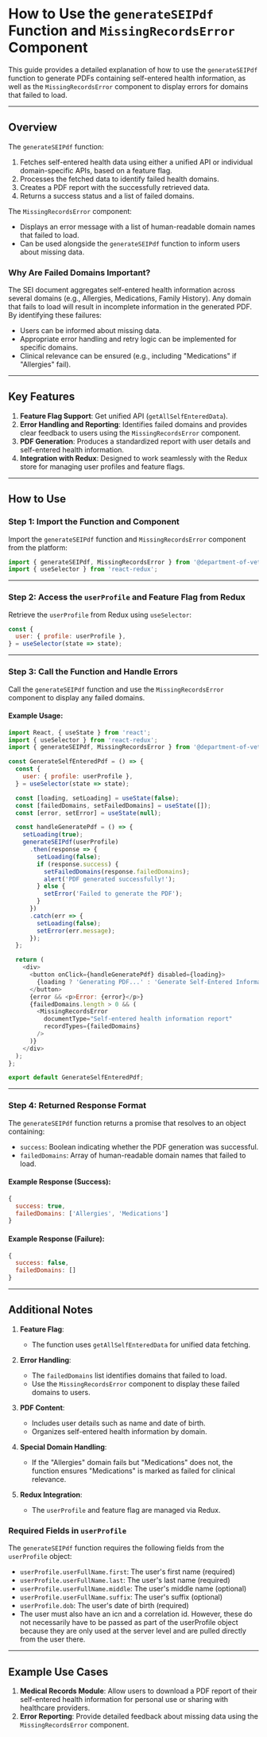 # How to Use the `generateSEIPdf` Function and `MissingRecordsError` Component

This guide provides a detailed explanation of how to use the `generateSEIPdf` function to generate PDFs containing self-entered health information, as well as the `MissingRecordsError` component to display errors for domains that failed to load.

---

## Overview

The `generateSEIPdf` function:
1. Fetches self-entered health data using either a unified API or individual domain-specific APIs, based on a feature flag.
2. Processes the fetched data to identify failed health domains.
3. Creates a PDF report with the successfully retrieved data.
4. Returns a success status and a list of failed domains.

The `MissingRecordsError` component:
- Displays an error message with a list of human-readable domain names that failed to load.
- Can be used alongside the `generateSEIPdf` function to inform users about missing data.

### Why Are Failed Domains Important?

The SEI document aggregates self-entered health information across several domains (e.g., Allergies, Medications, Family History). Any domain that fails to load will result in incomplete information in the generated PDF. By identifying these failures:
- Users can be informed about missing data.
- Appropriate error handling and retry logic can be implemented for specific domains.
- Clinical relevance can be ensured (e.g., including "Medications" if "Allergies" fail).

---

## Key Features

1. **Feature Flag Support**: Get unified API (`getAllSelfEnteredData`).
2. **Error Handling and Reporting**: Identifies failed domains and provides clear feedback to users using the `MissingRecordsError` component.
3. **PDF Generation**: Produces a standardized report with user details and self-entered health information.
4. **Integration with Redux**: Designed to work seamlessly with the Redux store for managing user profiles and feature flags.

---

## How to Use

### Step 1: Import the Function and Component

Import the `generateSEIPdf` function and `MissingRecordsError` component from the platform:

```javascript
import { generateSEIPdf, MissingRecordsError } from '@department-of-veterans-affairs/mhv/exports';
import { useSelector } from 'react-redux';
```

---

### Step 2: Access the `userProfile` and Feature Flag from Redux

Retrieve the `userProfile` from Redux using `useSelector`:

```javascript
const {
  user: { profile: userProfile },
} = useSelector(state => state);
```

---

### Step 3: Call the Function and Handle Errors

Call the `generateSEIPdf` function and use the `MissingRecordsError` component to display any failed domains.

#### Example Usage:

```javascript
import React, { useState } from 'react';
import { useSelector } from 'react-redux';
import { generateSEIPdf, MissingRecordsError } from '@department-of-veterans-affairs/mhv/exports';

const GenerateSelfEnteredPdf = () => {
  const {
    user: { profile: userProfile },
  } = useSelector(state => state);

  const [loading, setLoading] = useState(false);
  const [failedDomains, setFailedDomains] = useState([]);
  const [error, setError] = useState(null);

  const handleGeneratePdf = () => {
    setLoading(true);
    generateSEIPdf(userProfile)
      .then(response => {
        setLoading(false);
        if (response.success) {
          setFailedDomains(response.failedDomains);
          alert('PDF generated successfully!');
        } else {
          setError('Failed to generate the PDF');
        }
      })
      .catch(err => {
        setLoading(false);
        setError(err.message);
      });
  };

  return (
    <div>
      <button onClick={handleGeneratePdf} disabled={loading}>
        {loading ? 'Generating PDF...' : 'Generate Self-Entered Information PDF'}
      </button>
      {error && <p>Error: {error}</p>}
      {failedDomains.length > 0 && (
        <MissingRecordsError
          documentType="Self-entered health information report"
          recordTypes={failedDomains}
        />
      )}
    </div>
  );
};

export default GenerateSelfEnteredPdf;
```

---

### Step 4: Returned Response Format

The `generateSEIPdf` function returns a promise that resolves to an object containing:
- `success`: Boolean indicating whether the PDF generation was successful.
- `failedDomains`: Array of human-readable domain names that failed to load.

#### Example Response (Success):

```javascript
{
  success: true,
  failedDomains: ['Allergies', 'Medications']
}
```

#### Example Response (Failure):

```javascript
{
  success: false,
  failedDomains: []
}
```

---

## Additional Notes

1. **Feature Flag**: 
   - The function uses `getAllSelfEnteredData` for unified data fetching.

2. **Error Handling**:
   - The `failedDomains` list identifies domains that failed to load.
   - Use the `MissingRecordsError` component to display these failed domains to users.

3. **PDF Content**:
   - Includes user details such as name and date of birth.
   - Organizes self-entered health information by domain.

4. **Special Domain Handling**:
   - If the "Allergies" domain fails but "Medications" does not, the function ensures "Medications" is marked as failed for clinical relevance.

5. **Redux Integration**:
   - The `userProfile` and feature flag are managed via Redux.

### Required Fields in `userProfile`

The `generateSEIPdf` function requires the following fields from the `userProfile` object:

- `userProfile.userFullName.first`: The user's first name (required)
- `userProfile.userFullName.last`: The user's last name (required)
- `userProfile.userFullName.middle`: The user's middle name (optional)
- `userProfile.userFullName.suffix`: The user's suffix (optional)
- `userProfile.dob`: The user's date of birth (required)
- The user must also have an icn and a correlation id. 
  However, these do not necessarily have to be passed as part of the userProfile object because they are only used at the server level and are pulled directly from the user there. 

---

## Example Use Cases

1. **Medical Records Module**: Allow users to download a PDF report of their self-entered health information for personal use or sharing with healthcare providers.
2. **Error Reporting**: Provide detailed feedback about missing data using the `MissingRecordsError` component.
